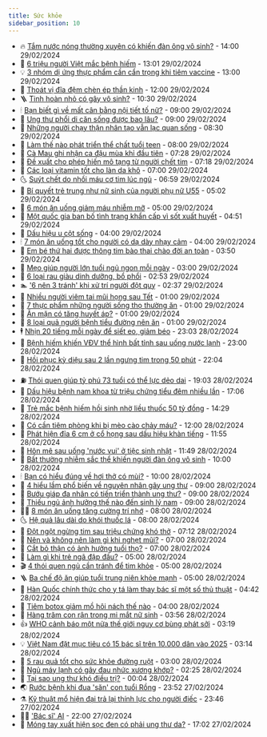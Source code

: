 ```yaml
---
title: Sức khỏe
sidebar_position: 10
---
```


<!-- vnexpress-suc-khoe:START -->
- 🔥 [Tắm nước nóng thường xuyên có khiến đàn ông vô sinh?](https://vnexpress.net/tam-nuoc-nong-thuong-xuyen-co-khien-dan-ong-vo-sinh-4716061.html) - 14:00 29/02/2024
- 🥰 [6 triệu người Việt mắc bệnh hiếm](https://vnexpress.net/6-trieu-nguoi-viet-mac-benh-hiem-4716699.html) - 13:01 29/02/2024
- 💡 [3 nhóm dị ứng thực phẩm cần cẩn trọng khi tiêm vaccine](https://vnexpress.net/3-nhom-di-ung-thuc-pham-can-can-trong-khi-tiem-vaccine-4716764.html) - 13:00 29/02/2024
- 🤗 [Thoát vị đĩa đệm chèn ép thần kinh](https://vnexpress.net/thoat-vi-dia-dem-chen-ep-than-kinh-4716821.html) - 12:00 29/02/2024
- 🪜 [Tinh hoàn nhỏ có gây vô sinh?](https://vnexpress.net/tinh-hoan-nho-co-gay-vo-sinh-4716825.html) - 10:30 29/02/2024
- 🕯 [Bạn biết gì về mất cân bằng nội tiết tố nữ?](https://vnexpress.net/ban-biet-gi-ve-mat-can-bang-noi-tiet-to-nu-4716739.html) - 09:00 29/02/2024
- 🤭 [Ung thư phổi di căn sống được bao lâu?](https://vnexpress.net/ung-thu-phoi-di-can-song-duoc-bao-lau-4716683.html) - 09:00 29/02/2024
- 👀 [Những người chạy thận nhân tạo vẫn lạc quan sống](https://vnexpress.net/nhung-nguoi-chay-than-nhan-tao-van-lac-quan-song-4716738.html) - 08:30 29/02/2024
- 🌋 [Làm thế nào phát triển thể chất tuổi teen](https://vnexpress.net/lam-the-nao-phat-trien-the-chat-tuoi-teen-4716648.html) - 08:00 29/02/2024
- 🫶 [Cà Mau ghi nhận ca đậu mùa khỉ đầu tiên](https://vnexpress.net/xuat-hien-ca-dau-mua-khi-dau-tien-o-ca-mau-4716670.html) - 07:28 29/02/2024
- 🦆 [Đề xuất cho phép hiến mô tạng từ người chết tim](https://vnexpress.net/de-xuat-lay-them-nguon-tang-hien-tu-nguoi-chet-tim-4716685.html) - 07:18 29/02/2024
- 🚀 [Các loại vitamin tốt cho làn da khô](https://vnexpress.net/cac-loai-vitamin-tot-cho-lan-da-kho-4716597.html) - 07:00 29/02/2024
- 🌜 [Suýt chết do nhồi máu cơ tim lúc ngủ](https://vnexpress.net/suyt-chet-do-nhoi-mau-co-tim-luc-ngu-4716682.html) - 06:59 29/02/2024
- 🧰 [Bí quyết trẻ trung như nữ sinh của người phụ nữ U55](https://vnexpress.net/bi-quyet-tre-trung-nhu-nu-sinh-cua-nguoi-phu-nu-u55-4716594.html) - 05:02 29/02/2024
- 💫 [6 món ăn uống giảm máu nhiễm mỡ](https://vnexpress.net/6-mon-an-uong-giam-mau-nhiem-mo-4716602.html) - 05:00 29/02/2024
- 🌝 [Một quốc gia ban bố tình trạng khẩn cấp vì sốt xuất huyết](https://vnexpress.net/mot-quoc-gia-ban-bo-tinh-trang-khan-cap-vi-sot-xuat-huyet-4716638.html) - 04:51 29/02/2024
- 🗽 [Dấu hiệu u cột sống](https://vnexpress.net/dau-hieu-u-cot-song-4716589.html) - 04:00 29/02/2024
- 🕯 [7 món ăn uống tốt cho người có dạ dày nhạy cảm](https://vnexpress.net/7-mon-an-uong-tot-cho-nguoi-co-da-day-nhay-cam-4716431.html) - 04:00 29/02/2024
- 🦅 [Em bé thứ hai được thông tim bào thai chào đời an toàn](https://vnexpress.net/em-be-thu-hai-duoc-thong-tim-bao-thai-chao-doi-an-toan-4716517.html) - 03:50 29/02/2024
- 🦆 [Mẹo giúp người lớn tuổi ngủ ngon mỗi ngày](https://vnexpress.net/meo-giup-nguoi-lon-tuoi-ngu-ngon-moi-ngay-4715912.html) - 03:00 29/02/2024
- 🎊 [6 loại rau giàu dinh dưỡng, bổ phổi](https://vnexpress.net/6-loai-rau-giau-dinh-duong-bo-phoi-4716389.html) - 02:53 29/02/2024
- 🏊 [&#39;6 nên 3 tránh&#39; khi xử trí người đột quỵ](https://vnexpress.net/6-nen-3-tranh-khi-xu-tri-nguoi-dot-quy-4715601.html) - 02:37 29/02/2024
- 📝 [Nhiều người viêm tai mũi họng sau Tết](https://vnexpress.net/nhieu-nguoi-viem-tai-mui-hong-sau-tet-4716515.html) - 01:00 29/02/2024
- 💯 [7 thực phẩm những người sống thọ thường ăn](https://vnexpress.net/7-thuc-pham-nhung-nguoi-song-tho-thuong-an-4716471.html) - 01:00 29/02/2024
- 🌊 [Ăn mặn có tăng huyết áp?](https://vnexpress.net/an-man-co-tang-huyet-ap-4716401.html) - 01:00 29/02/2024
- 🚀 [8 loại quả người bệnh tiểu đường nên ăn](https://vnexpress.net/8-loai-qua-nguoi-benh-tieu-duong-nen-an-4716281.html) - 01:00 29/02/2024
- 🕴 [Nhịn 20 tiếng mỗi ngày để siết eo, giảm béo](https://vnexpress.net/nhin-20-tieng-moi-ngay-de-siet-eo-giam-beo-4714416.html) - 23:03 28/02/2024
- 🗽 [Bệnh hiếm khiến VĐV thể hình bất tỉnh sau uống nước lạnh](https://vnexpress.net/benh-hiem-khien-vdv-the-hinh-bat-tinh-sau-uong-nuoc-lanh-4716441.html) - 23:00 28/02/2024
- 🎡 [Hồi phục kỳ diệu sau 2 lần ngưng tim trong 50 phút](https://vnexpress.net/hoi-phuc-ky-dieu-sau-2-lan-ngung-tim-trong-50-phut-4716434.html) - 22:04 28/02/2024
- ⛽️ [Thói quen giúp tỷ phú 73 tuổi có thể lực dẻo dai](https://vnexpress.net/thoi-quen-giup-ty-phu-73-tuoi-co-the-luc-deo-dai-4716059.html) - 19:03 28/02/2024
- 🦆 [Dấu hiệu bệnh nam khoa từ triệu chứng tiểu đêm nhiều lần](https://vnexpress.net/dau-hieu-benh-nam-khoa-tu-trieu-chung-tieu-dem-nhieu-lan-4716058.html) - 17:06 28/02/2024
- 🤩 [Trẻ mắc bệnh hiếm hồi sinh nhờ liều thuốc 50 tỷ đồng](https://vnexpress.net/tre-mac-benh-hiem-hoi-sinh-nho-lieu-thuoc-50-ty-dong-4716392.html) - 14:29 28/02/2024
- 🦒 [Có cần tiêm phòng khi bị mèo cào chảy máu?](https://vnexpress.net/co-can-tiem-phong-khi-bi-meo-cao-chay-mau-4716359.html) - 12:00 28/02/2024
- 💫 [Phát hiện đỉa 6 cm ở cổ họng sau dấu hiệu khàn tiếng](https://vnexpress.net/phat-hien-dia-6-cm-o-co-hong-sau-dau-hieu-khan-tieng-4716419.html) - 11:55 28/02/2024
- 🐘 [Hôn mê sau uống &#39;nước vui&#39; ở tiệc sinh nhật](https://vnexpress.net/hon-me-sau-uong-nuoc-vui-o-tiec-sinh-nhat-4716361.html) - 11:49 28/02/2024
- 🚀 [Bất thường nhiễm sắc thể khiến người đàn ông vô sinh](https://vnexpress.net/bat-thuong-nhiem-sac-the-khien-nguoi-dan-ong-vo-sinh-4716386.html) - 10:00 28/02/2024
- 🕯 [Bạn có hiểu đúng về hơi thở có mùi?](https://vnexpress.net/ban-co-hieu-dung-ve-hoi-tho-co-mui-4716341.html) - 10:00 28/02/2024
- 🦏 [4 hiểu lầm phổ biến về nguyên nhân gây ung thư](https://vnexpress.net/4-hieu-lam-pho-bien-ve-nguyen-nhan-gay-ung-thu-4716054.html) - 09:00 28/02/2024
- 🦄 [Bướu giáp đa nhân có tiến triển thành ung thư?](https://vnexpress.net/buou-giap-da-nhan-co-tien-trien-thanh-ung-thu-4716339.html) - 09:00 28/02/2024
- 🦒 [Thiếu ngủ ảnh hưởng thế nào đến sinh lý nam](https://vnexpress.net/thieu-ngu-anh-huong-the-nao-den-sinh-ly-nam-4716318.html) - 09:00 28/02/2024
- 👨‍🏫 [8 món ăn uống tăng cường trí nhớ](https://vnexpress.net/8-mon-an-uong-tang-cuong-tri-nho-4716323.html) - 08:00 28/02/2024
- 🌜 [Hệ quả lâu dài do khói thuốc lá](https://vnexpress.net/he-qua-lau-dai-do-khoi-thuoc-la-4716224.html) - 08:00 28/02/2024
- 🚀 [Đột ngột ngừng tim sau triệu chứng khó thở](https://vnexpress.net/dot-ngot-ngung-tim-sau-trieu-chung-kho-tho-4716135.html) - 07:12 28/02/2024
- 💃 [Nên và không nên làm gì khi nghẹt mũi?](https://vnexpress.net/nen-va-khong-nen-lam-gi-khi-nghet-mui-4716223.html) - 07:00 28/02/2024
- 💯 [Cắt bỏ thận có ảnh hưởng tuổi thọ?](https://vnexpress.net/cat-bo-than-co-anh-huong-tuoi-tho-4716195.html) - 07:00 28/02/2024
- 🤔 [Làm gì khi trẻ ngã đập đầu?](https://vnexpress.net/lam-gi-khi-tre-nga-dap-dau-4716228.html) - 05:00 28/02/2024
- 🎬 [4 thói quen ngủ cần tránh để tim khỏe](https://vnexpress.net/4-thoi-quen-ngu-can-tranh-de-tim-khoe-4716166.html) - 05:00 28/02/2024
- 🪜 [Ba chế độ ăn giúp tuổi trung niên khỏe mạnh](https://vnexpress.net/ba-che-do-an-giup-tuoi-trung-nien-khoe-manh-4715992.html) - 05:00 28/02/2024
- 🦣 [Hàn Quốc chính thức cho y tá làm thay bác sĩ một số thủ thuật](https://vnexpress.net/han-quoc-chinh-thuc-cho-y-ta-lam-thay-bac-si-mot-so-thu-thuat-4716241.html) - 04:42 28/02/2024
- 🧐 [Tiêm botox giảm mồ hôi nách thế nào](https://vnexpress.net/tiem-botox-giam-mo-hoi-nach-the-nao-4716203.html) - 04:00 28/02/2024
- 🤡 [Hàng trăm con rận trong mi mắt nữ sinh](https://vnexpress.net/hang-tram-con-ran-trong-mi-mat-nu-sinh-4716214.html) - 03:56 28/02/2024
- 👍 [WHO cảnh báo một nửa thế giới nguy cơ bùng phát sởi](https://vnexpress.net/who-canh-bao-mot-nua-the-gioi-nguy-co-bung-phat-soi-4716197.html) - 03:19 28/02/2024
- 💡 [Việt Nam đặt mục tiêu có 15 bác sĩ trên 10.000 dân vào 2025](https://vnexpress.net/viet-nam-dat-muc-tieu-co-15-bac-si-tren-10-000-dan-vao-2025-4716139.html) - 03:14 28/02/2024
- 💯 [5 rau quả tốt cho sức khỏe đường ruột](https://vnexpress.net/5-rau-qua-tot-cho-suc-khoe-duong-ruot-4716006.html) - 03:00 28/02/2024
- 🧠 [Ngủ máy lạnh có gây đau nhức xương khớp?](https://vnexpress.net/ngu-may-lanh-co-gay-dau-nhuc-xuong-khop-4716141.html) - 02:25 28/02/2024
- 🎡 [Tại sao ung thư khó điều trị?](https://vnexpress.net/tai-sao-ung-thu-kho-dieu-tri-4715809.html) - 00:04 28/02/2024
- 🌏 [Rước bệnh khi đua &#39;săn&#39; con tuổi Rồng](https://vnexpress.net/ruoc-benh-khi-dua-san-con-tuoi-rong-4715619.html) - 23:52 27/02/2024
- ⚗️ [Kỹ thuật mổ hiện đại trả lại thính lực cho người điếc](https://vnexpress.net/ky-thuat-mo-hien-dai-tra-lai-thinh-luc-cho-nguoi-diec-4715938.html) - 23:46 27/02/2024
- 👨‍🏫 [&#39;Bác sĩ&#39; AI](https://vnexpress.net/bac-si-ai-4715714.html) - 22:00 27/02/2024
- 🤖 [Móng tay xuất hiện sọc đen có phải ung thư da?](https://vnexpress.net/mong-tay-xuat-hien-soc-den-co-phai-ung-thu-da-4715325.html) - 17:02 27/02/2024<!-- vnexpress-suc-khoe:END -->
